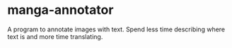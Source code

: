 # manga-annotator
A program to annotate images with text. Spend less time describing where text is and more time translating.
